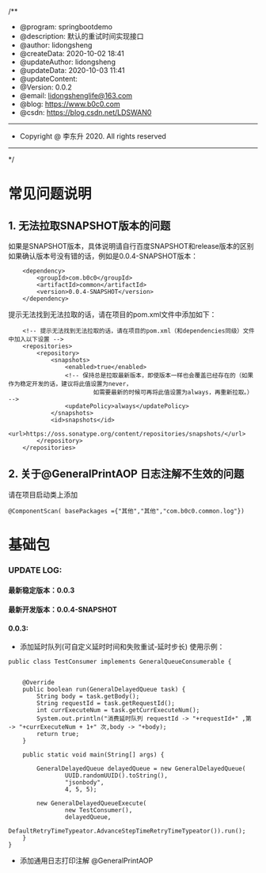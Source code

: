 

/**
 * @program: springbootdemo
 * @description: 默认的重试时间实现接口
 * @author: lidongsheng
 * @createData: 2020-10-02 18:41
 * @updateAuthor: lidongsheng
 * @updateData: 2020-10-03 11:41
 * @updateContent:
 * @Version: 0.0.2
 * @email: lidongshenglife@163.com
 * @blog: https://www.b0c0.com
 * @csdn: https://blog.csdn.net/LDSWAN0
 * ************************************************
 * Copyright @ 李东升 2020. All rights reserved
 * ************************************************
 */

# 常见问题说明

## 1. 无法拉取SNAPSHOT版本的问题
如果是SNAPSHOT版本，具体说明请自行百度SNAPSHOT和release版本的区别
如果确认版本号没有错的话，例如是0.0.4-SNAPSHOT版本：
```
    <dependency>
        <groupId>com.b0c0</groupId>
        <artifactId>common</artifactId>
        <version>0.0.4-SNAPSHOT</version>
    </dependency>
```
提示无法找到无法拉取的话，请在项目的pom.xml文件中添加如下：
```
    <!-- 提示无法找到无法拉取的话，请在项目的pom.xml（和dependencies同级）文件中加入以下设置 -->
    <repositories>
        <repository>
            <snapshots>
                <enabled>true</enabled>
                <!-- 保持总是拉取最新版本，即使版本一样也会覆盖已经存在的（如果作为稳定开发的话，建议将此值设置为never，
                        如需要最新的时候可再将此值设置为always，再重新拉取。） -->
                <updatePolicy>always</updatePolicy>
            </snapshots>
            <id>snapshots</id>
            <url>https://oss.sonatype.org/content/repositories/snapshots/</url>
        </repository>
    </repositories>
```
## 2. 关于@GeneralPrintAOP 日志注解不生效的问题

请在项目启动类上添加

```
@ComponentScan( basePackages ={"其他","其他","com.b0c0.common.log"})
```


 

# 基础包

### UPDATE LOG:

#### 最新稳定版本：0.0.3

#### 最新开发版本：0.0.4-SNAPSHOT

#### 0.0.3: 
* 添加延时队列(可自定义延时时间和失败重试-延时步长)
    使用示例：
```
public class TestConsumer implements GeneralQueueConsumerable {


    @Override
    public boolean run(GeneralDelayedQueue task) {
        String body = task.getBody();
        String requestId = task.getRequestId();
        int currExecuteNum = task.getCurrExecuteNum();
        System.out.println("消费延时队列 requestId -> "+requestId+" ,第 -> "+currExecuteNum + 1+" 次,body -> "+body);
        return true;
    }

    public static void main(String[] args) {

        GeneralDelayedQueue delayedQueue = new GeneralDelayedQueue(
                UUID.randomUUID().toString(),
                "jsonbody",
                4, 5, 5);

        new GeneralDelayedQueueExecute(
                new TestConsumer(),
                delayedQueue,
                DefaultRetryTimeTypeator.AdvanceStepTimeRetryTimeTypeator()).run();
    }
}
```


* 添加通用日志打印注解 @GeneralPrintAOP

    

